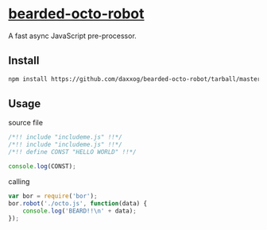 [bearded-octo-robot](https://github.com/daxxog/bearded-octo-robot)
==================

A fast async JavaScript pre-processor.

Install
-------
```bash
npm install https://github.com/daxxog/bearded-octo-robot/tarball/master
```

Usage
------
source file
```javascript
/*!! include "includeme.js" !!*/
/*!! include "includeme.js" !!*/
/*!! define CONST "HELLO WORLD" !!*/

console.log(CONST);
```
calling
```javascript
var bor = require('bor');
bor.robot('./octo.js', function(data) {
    console.log('BEARD!!\n' + data);
});
```
